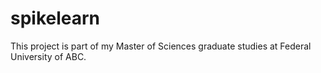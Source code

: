 # spikelearn

This project is part of my Master of Sciences graduate studies at Federal University of ABC.
